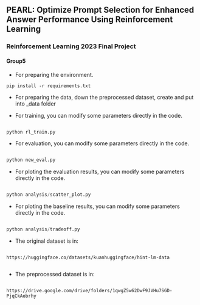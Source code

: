 ## PEARL: Optimize Prompt Selection for Enhanced Answer Performance Using Reinforcement Learning
### Reinforcement Learning 2023 Final Project
#### Group5

* For preparing the environment.
``` 
pip install -r requirements.txt
```

* For preparing the data, down the preprocessed dataset, create and put into _data folder

* For training, you can modify some parameters directly in the code.
``` python

python rl_train.py

```

* For evaluation, you can modify some parameters directly in the code.
``` python

python new_eval.py

```

* For ploting the evaluation results, you can modify some parameters directly in the code.

``` python

python analysis/scatter_plot.py

```

* For ploting the baseline results, you can modify some parameters directly in the code.

``` python

python analysis/tradeoff.py

```

* The original dataset is in:
``` 

https://huggingface.co/datasets/kuanhuggingface/hint-lm-data


```

* The preprocessed dataset is in:

``` 

https://drive.google.com/drive/folders/1qwgZ5w62DwF9JVHu7SGD-PjqCkAobrhy


```
